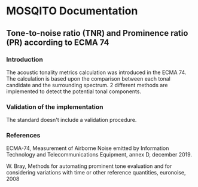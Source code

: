 # MOSQITO Documentation
## Tone-to-noise ratio (TNR) and Prominence ratio (PR) according to ECMA 74

### Introduction

The acoustic tonality metrics calculation was introduced in the ECMA 74. The calculation is based upon the comparison between each tonal candidate and the surrounding spectrum. 
2 different methods are implemented to detect the potential tonal components.

### Validation of the implementation

The standard doesn't include a validation procedure.




### References

ECMA-74, Measurement of Airborne Noise emitted by Information Technology and Telecommunications Equipment, annex D, december 2019.

W. Bray, Methods for automating prominent tone evaluation and for considering variations with time or other reference quantities, euronoise, 2008